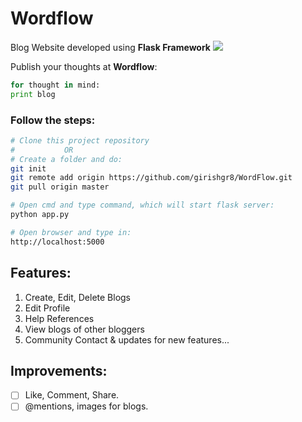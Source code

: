 # Wordflow
Blog Website developed using **Flask Framework**
![](https://img.shields.io/github/license/girishgr8/WordFlow)

Publish your thoughts at **Wordflow**:

```python
for thought in mind:
print blog
```

### Follow the steps:
```bash
# Clone this project repository
#           OR
# Create a folder and do: 
git init
git remote add origin https://github.com/girishgr8/WordFlow.git
git pull origin master

# Open cmd and type command, which will start flask server:
python app.py

# Open browser and type in: 
http://localhost:5000
```
 
## Features:
1.  Create, Edit, Delete Blogs
2. Edit Profile
3. Help References
4. View blogs of other bloggers
5. Community Contact & updates for new features...

## Improvements:
- [ ] Like, Comment, Share.
- [ ] @mentions, images for blogs.
